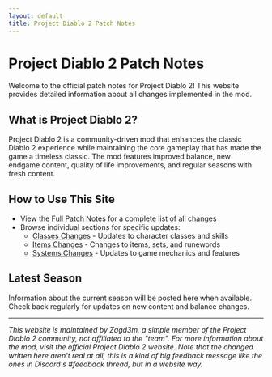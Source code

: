 ```yaml
---
layout: default
title: Project Diablo 2 Patch Notes
---
```


# Project Diablo 2 Patch Notes

Welcome to the official patch notes for Project Diablo 2! This website provides detailed information about all changes implemented in the mod.

## What is Project Diablo 2?

Project Diablo 2 is a community-driven mod that enhances the classic Diablo 2 experience while maintaining the core gameplay that has made the game a timeless classic. The mod features improved balance, new endgame content, quality of life improvements, and regular seasons with fresh content.

## How to Use This Site

- View the [Full Patch Notes](/patchnotes/full-notes) for a complete list of all changes
- Browse individual sections for specific updates:
  - [Classes Changes](/patchnotes/sections/classes) - Updates to character classes and skills
  - [Items Changes](/patchnotes/sections/items) - Changes to items, sets, and runewords
  - [Systems Changes](/patchnotes/sections/systems) - Updates to game mechanics and features

## Latest Season

Information about the current season will be posted here when available. Check back regularly for updates on new content and balance changes.

---

*This website is maintained by Zagd3m, a simple member of the Project Diablo 2 community, not affiliated to the "team". For more information about the mod, visit the official Project Diablo 2 website. Note that the changed written here aren't real at all, this is a kind of big feedback message like the ones in Discord's #feedback thread, but in a website way.*